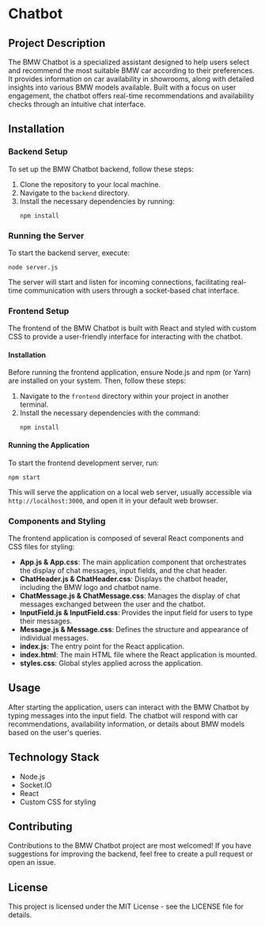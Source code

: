 # Chatbot

## Project Description

The BMW Chatbot is a specialized assistant designed to help users select and recommend the most suitable BMW car according to their preferences. It provides information on car availability in showrooms, along with detailed insights into various BMW models available. Built with a focus on user engagement, the chatbot offers real-time recommendations and availability checks through an intuitive chat interface.

## Installation

### Backend Setup

To set up the BMW Chatbot backend, follow these steps:

1. Clone the repository to your local machine.
2. Navigate to the `backend` directory.
3. Install the necessary dependencies by running:
    ```
    npm install
    ```

### Running the Server

To start the backend server, execute:

```
node server.js
```

The server will start and listen for incoming connections, facilitating real-time communication with users through a socket-based chat interface.

### Frontend Setup

The frontend of the BMW Chatbot is built with React and styled with custom CSS to provide a user-friendly interface for interacting with the chatbot. 

#### Installation

Before running the frontend application, ensure Node.js and npm (or Yarn) are installed on your system. Then, follow these steps:

1. Navigate to the `frontend` directory within your project in another terminal.
2. Install the necessary dependencies with the command:
    ```
    npm install
    ```

#### Running the Application

To start the frontend development server, run:

```
npm start
```

This will serve the application on a local web server, usually accessible via `http://localhost:3000`, and open it in your default web browser.

### Components and Styling

The frontend application is composed of several React components and CSS files for styling:

- **App.js & App.css**: The main application component that orchestrates the display of chat messages, input fields, and the chat header.
- **ChatHeader.js & ChatHeader.css**: Displays the chatbot header, including the BMW logo and chatbot name.
- **ChatMessage.js & ChatMessage.css**: Manages the display of chat messages exchanged between the user and the chatbot.
- **InputField.js & InputField.css**: Provides the input field for users to type their messages.
- **Message.js & Message.css**: Defines the structure and appearance of individual messages.
- **index.js**: The entry point for the React application.
- **index.html**: The main HTML file where the React application is mounted.
- **styles.css**: Global styles applied across the application.

## Usage

After starting the application, users can interact with the BMW Chatbot by typing messages into the input field. The chatbot will respond with car recommendations, availability information, or details about BMW models based on the user's queries.

## Technology Stack

- Node.js
- Socket.IO
- React
- Custom CSS for styling

## Contributing

Contributions to the BMW Chatbot project are most welcomed! If you have suggestions for improving the backend, feel free to create a pull request or open an issue.

## License

This project is licensed under the MIT License - see the LICENSE file for details.
